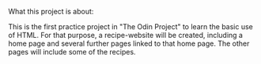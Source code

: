 What this project is about: 

This is the first practice project in "The Odin Project" to learn the basic use of HTML. For that purpose, a recipe-website will be created, including a home page and several further pages linked to that home page. The other pages will include some of the recipes. 